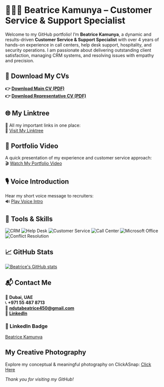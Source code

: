 # 👩🏽‍💼 Beatrice Kamunya – Customer Service & Support Specialist

Welcome to my GitHub portfolio! I’m **Beatrice Kamunya**, a dynamic and results-driven **Customer Service & Support Specialist** with over 4 years of hands-on experience in call centers, help desk support, hospitality, and security operations. I am passionate about delivering outstanding client satisfaction, managing CRM systems, and resolving issues with empathy and precision.


## 📄 Download My CVs

**👉 [Download Main CV (PDF)](./Beatrice_Kamunya_Customer_Service_CV_2025.pdf)**  
**👉 [Download Representative CV (PDF)](./Beatrice_Kamunya_Customer_Service_Representative_CV_2025.pdf)**



## 🌐 My Linktree

📌 All my important links in one place:  
🔗 [Visit My Linktree](https://linktr.ee/ndutabeatrice450)



## 🎥 Portfolio Video

A quick presentation of my experience and customer service approach:  
🎬 [Watch My Portfolio Video](https://www.dropbox.com/scl/fi/6w5z8v18aps5kthk4y9tj/Brown-Minimal-Creative-Portofolio-Presentation_20250722_172014_0002.mp4?rlkey=qmthao27kc99px2lmqwwz7u0b&st=8vpzhb8y&dl=0)



## 🎙 Voice Introduction

Hear my short voice message to recruiters:  
🔊 [Play Voice Intro](https://www.dropbox.com/scl/fi/h18ihhymgb4jo5owbh91a/VN20250724_200649.mp4?rlkey=4vwvp9ol31zr0c2ocs206wdds&raw=1)


## 🧰 Tools & Skills

![CRM](https://img.shields.io/badge/CRM-Expert-blue)
![Help Desk](https://img.shields.io/badge/Help%20Desk-Specialist-brightgreen)
![Customer Service](https://img.shields.io/badge/Customer%20Support-Experienced-orange)
![Call Center](https://img.shields.io/badge/Call%20Center-4+%20Years-yellow)
![Microsoft Office](https://img.shields.io/badge/Microsoft%20Office-Proficient-blueviolet)
![Conflict Resolution](https://img.shields.io/badge/Conflict%20Resolution-Advanced-success)


## 📈 GitHub Stats

[![Beatrice's GitHub stats](https://github-readme-stats.vercel.app/api?username=betty88online&show_icons=true&theme=dark)](https://github.com/betty88online)



## 📬 Contact Me

📍 **Dubai, UAE**  
📞 **+971 55 487 8713**  
📧 **ndutabeatrice450@gmail.com**  
🔗 **[LinkedIn](https://ae.linkedin.com/in/beatricekamunya)**



### 🔗 LinkedIn Badge

<div class="LI-profile-badge"  
     data-version="v1"  
     data-size="medium"  
     data-locale="en_US"  
     data-type="horizontal"  
     data-theme="dark"  
     data-vanity="beatricekamunya">
  <a class="LI-simple-link" href="https://www.linkedin.com/in/beatricekamunya?trk=profile-badge">Beatrice Kamunya</a>
</div>

## My Creative Photography
Explore my conceptual & meaningful photography on ClickASnap: [Click Here](https://share.google/9xxYGdRmy0MatKFhN)


_Thank you for visiting my GitHub!_
